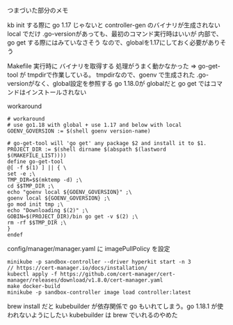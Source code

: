 つまづいた部分のメモ

kb init する際に go 1.17 じゃないと controller-gen のバイナリが生成されない
local でだけ .go-versionがあっても、最初のコマンド実行時はいいが 内部で、go get する際にはみていなさそう
なので、globalを1.17にしておく必要がありそう


Makefile 実行時に バイナリを取得する 処理がうまく動かなかった
=> go-get-tool が tmpdirで作業している。
tmpdirなので、goenv で生成された .go-versionがなく、global設定を参照する
go 1.18.0が globalだと go get ではコマンドはインストールされない

workaround
```
# workaround
# use go1.18 with global + use 1.17 and below with local
GOENV_GOVERSION := $(shell goenv version-name)

# go-get-tool will 'go get' any package $2 and install it to $1.
PROJECT_DIR := $(shell dirname $(abspath $(lastword $(MAKEFILE_LIST))))
define go-get-tool
@[ -f $(1) ] || { \
set -e ;\
TMP_DIR=$$(mktemp -d) ;\
cd $$TMP_DIR ;\
echo "goenv local ${GOENV_GOVERSION}" ;\
goenv local ${GOENV_GOVERSION} ;\
go mod init tmp ;\
echo "Downloading $(2)" ;\
GOBIN=$(PROJECT_DIR)/bin go get -v $(2) ;\
rm -rf $$TMP_DIR ;\
}
endef
```

config/manager/manager.yaml  に imagePullPolicy を設定
```
minikube -p sandbox-controller --driver hyperkit start -n 3
// https://cert-manager.io/docs/installation/
kubectl apply -f https://github.com/cert-manager/cert-manager/releases/download/v1.8.0/cert-manager.yaml
make docker-build
minikube -p sandbox-controller image load controller:latest
```

brew install だと kubebuilder が依存関係で go もいれてしまう。go 1.18.1 が使われないようにしたい
kubebuilder は brew でいれるのやめた
